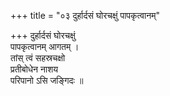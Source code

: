+++
title = "०३ दुर्हार्दसं घोरचक्षुं पापकृत्वानम्"

+++
दुर्हार्दसं घोरचक्षुं  
पापकृत्वानम् आगतम् ।  
तांस् त्वं सहस्रचक्षो  
प्रतीबोधेन नाशय  
परिपानो ऽसि जङ्गिदः ॥